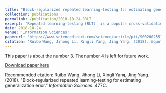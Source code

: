 ```yaml
---
title: "Block-regularized repeated learning-testing for estimating generalization error"
collection: publications
permalink: /publication/2018-10-24-BRLT
excerpt: 'Repeated learning-testing (RLT)  is a popular cross-validation method that is usually adopted in estimation and comparison of algorithm performance in machine learning. However, the variance of the estimator of the generalization error in the RLT method is easily affected by random partitions. Poor data partitioning may cause a large overlap between any two training sets of RLT and enlarge the variance in the RLT estimator of the generalization error. Thus, in this study, we constrain numbers of overlapping samples between any two training sets and construct a novel data partitioning schema in which RLT is called the block-regularized RLT (BRLT). We theoretically prove that the BRLT estimator has a smaller variance than does the RLT estimator. Specifically, the variance of the RLT estimator reaches its minimum when samples in a data set equally occur in all training sets and all the numbers of overlapping samples are equal. Furthermore, we provide easy-to-use construction algorithms of BRLT’s partition set for several training set size and partition count settings by adopting two-level orthogonal arrays. We also illustrate BRLT’s optimal properties with several simulated and real-world examples.'
date: 2018-10-24
venue: 'Information Sciences'
paperurl: 'https://www.sciencedirect.com/science/article/pii/S0020025518308582'
citation: 'Ruibo Wang, Jihong Li, Xingli Yang, Jing Yang. (2018). &quot;Block-regularized repeated learning-testing for estimating generalization error.&quot; <i>Information Sciences</i>. 477C.'
---
```

This paper is about the number 3. The number 4 is left for future work.

[Download paper here](https://doi.org/10.1016/j.ins.2018.10.040)

Recommended citation: Ruibo Wang, Jihong Li, Xingli Yang, Jing Yang. (2018). &quot;Block-regularized repeated learning-testing for estimating generalization error.&quot; <i>Information Sciences</i>. 477C.



























